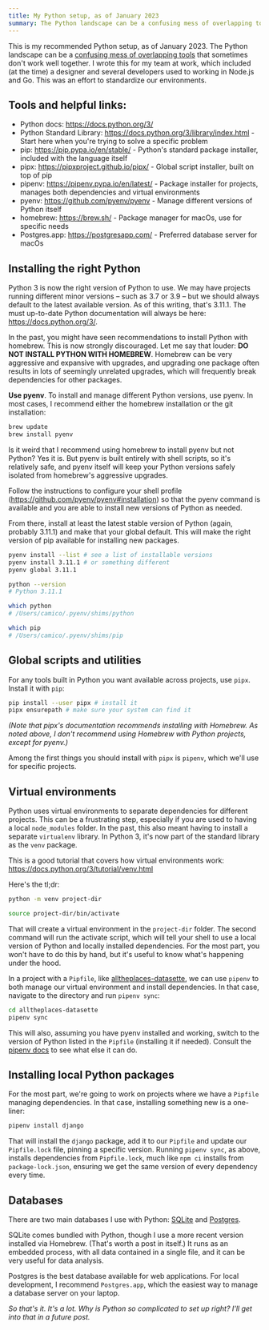 ```yaml
---
title: My Python setup, as of January 2023
summary: The Python landscape can be a confusing mess of overlapping tools that sometimes don't work well together. This is my setup.
---
```


This is my recommended Python setup, as of January 2023. The Python landscape can be a [confusing mess of overlapping tools](https://xkcd.com/1987/) that sometimes don't work well together. I wrote this for my team at work, which included (at the time) a designer and several developers used to working in Node.js and Go. This was an effort to standardize our environments.

## Tools and helpful links:

- Python docs: https://docs.python.org/3/
- Python Standard Library: <https://docs.python.org/3/library/index.html> - Start here when you're trying to solve a specific problem
- pip: <https://pip.pypa.io/en/stable/> - Python's standard package installer, included with the language itself
- pipx: <https://pipxproject.github.io/pipx/> - Global script installer, built on top of pip
- pipenv: <https://pipenv.pypa.io/en/latest/> - Package installer for projects, manages both dependencies and virtual environments
- pyenv: <https://github.com/pyenv/pyenv> - Manage different versions of Python itself
- homebrew: <https://brew.sh/> - Package manager for macOs, use for specific needs
- Postgres.app: <https://postgresapp.com/> - Preferred database server for macOs

## Installing the right Python

Python 3 is now the right version of Python to use. We may have projects running different minor versions – such as 3.7 or 3.9 – but we should always default to the latest available version. As of this writing, that's 3.11.1. The must up-to-date Python documentation will always be here: https://docs.python.org/3/.

In the past, you might have seen recommendations to install Python with homebrew. This is now strongly discouraged. Let me say that louder: **DO NOT INSTALL PYTHON WITH HOMEBREW**. Homebrew can be very aggressive and expansive with upgrades, and upgrading one package often results in lots of seemingly unrelated upgrades, which will frequently break dependencies for other packages.

**Use pyenv**. To install and manage different Python versions, use pyenv. In most cases, I recommend either the homebrew installation or the git installation:

```sh
brew update
brew install pyenv
```

Is it weird that I recommend using homebrew to install pyenv but not Python? Yes it is. But pyenv is built entirely with shell scripts, so it's relatively safe, and pyenv itself will keep your Python versions safely isolated from homebrew's aggressive upgrades.

Follow the instructions to configure your shell profile (https://github.com/pyenv/pyenv#installation) so that the pyenv command is available and you are able to install new versions of Python as needed.

From there, install at least the latest stable version of Python (again, probably 3.11.1) and make that your global default. This will make the right version of pip available for installing new packages.

```sh
pyenv install --list # see a list of installable versions
pyenv install 3.11.1 # or something different
pyenv global 3.11.1

python --version
# Python 3.11.1

which python
# /Users/camico/.pyenv/shims/python

which pip
# /Users/camico/.pyenv/shims/pip
```

## Global scripts and utilities

For any tools built in Python you want available across projects, use `pipx`. Install it with `pip`:

```sh
pip install --user pipx # install it
pipx ensurepath # make sure your system can find it
```

_(Note that pipx's documentation recommends installing with Homebrew. As noted above, I don't recommend using Homebrew with Python projects, except for pyenv.)_

Among the first things you should install with `pipx` is `pipenv`, which we'll use for specific projects.

## Virtual environments

Python uses virtual environments to separate dependencies for different projects. This can be a frustrating step, especially if you are used to having a local `node_modules` folder. In the past, this also meant having to install a separate `virtualenv` library. In Python 3, it's now part of the standard library as the `venv` package.

This is a good tutorial that covers how virtual environments work: https://docs.python.org/3/tutorial/venv.html

Here's the tl;dr:

```sh
python -m venv project-dir

source project-dir/bin/activate
```

That will create a virtual environment in the `project-dir` folder. The second command will run the activate script, which will tell your shell to use a local version of Python and locally installed dependencies. For the most part, you won't have to do this by hand, but it's useful to know what's happening under the hood.

In a project with a `Pipfile`, like [alltheplaces-datasette](https://github.com/eyeseast/alltheplaces-datasette), we can use `pipenv` to both manage our virtual environment and install dependencies. In that case, navigate to the directory and run `pipenv sync`:

```sh
cd alltheplaces-datasette
pipenv sync
```

This will also, assuming you have pyenv installed and working, switch to the version of Python listed in the `Pipfile` (installing it if needed). Consult the [pipenv docs](https://pipenv.pypa.io/en/latest/) to see what else it can do.

## Installing local Python packages

For the most part, we're going to work on projects where we have a `Pipfile` managing dependencies. In that case, installing something new is a one-liner:

```sh
pipenv install django
```

That will install the `django` package, add it to our `Pipfile` and update our `Pipfile.lock` file, pinning a specific version. Running `pipenv sync`, as above, installs dependencies from `Pipfile.lock`, much like `npm ci` installs from `package-lock.json`, ensuring we get the same version of every dependency every time.

## Databases

There are two main databases I use with Python: [SQLite](https://sqlite.org/) and [Postgres](https://www.postgresql.org/).

SQLite comes bundled with Python, though I use a more recent version installed via Homebrew. (That's worth a post in itself.) It runs as an embedded process, with all data contained in a single file, and it can be very useful for data analysis.

Postgres is the best database available for web applications. For local development, I recommend `Postgres.app`, which the easiest way to manage a database server on your laptop.

_So that's it. It's a lot. Why is Python so complicated to set up right? I'll get into that in a future post._

